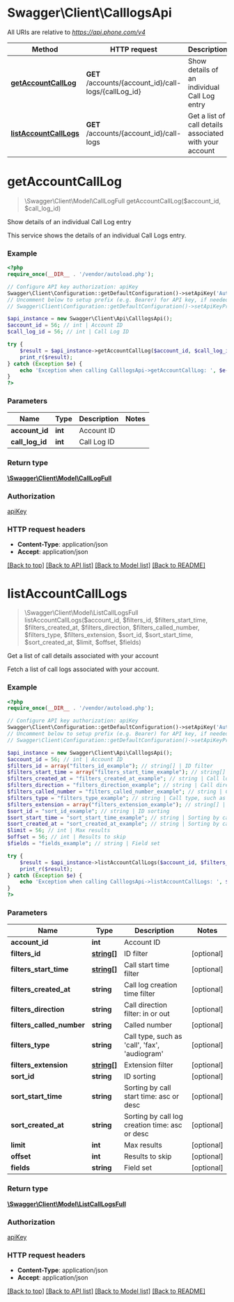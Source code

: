# Swagger\Client\CalllogsApi

All URIs are relative to *https://api.phone.com/v4*

Method | HTTP request | Description
------------- | ------------- | -------------
[**getAccountCallLog**](CalllogsApi.md#getAccountCallLog) | **GET** /accounts/{account_id}/call-logs/{callLog_id} | Show details of an individual Call Log entry
[**listAccountCallLogs**](CalllogsApi.md#listAccountCallLogs) | **GET** /accounts/{account_id}/call-logs | Get a list of call details associated with your account


# **getAccountCallLog**
> \Swagger\Client\Model\CallLogFull getAccountCallLog($account_id, $call_log_id)

Show details of an individual Call Log entry

This service shows the details of an individual Call Logs entry.

### Example
```php
<?php
require_once(__DIR__ . '/vendor/autoload.php');

// Configure API key authorization: apiKey
Swagger\Client\Configuration::getDefaultConfiguration()->setApiKey('Authorization', 'YOUR_API_KEY');
// Uncomment below to setup prefix (e.g. Bearer) for API key, if needed
// Swagger\Client\Configuration::getDefaultConfiguration()->setApiKeyPrefix('Authorization', 'Bearer');

$api_instance = new Swagger\Client\Api\CalllogsApi();
$account_id = 56; // int | Account ID
$call_log_id = 56; // int | Call Log ID

try {
    $result = $api_instance->getAccountCallLog($account_id, $call_log_id);
    print_r($result);
} catch (Exception $e) {
    echo 'Exception when calling CalllogsApi->getAccountCallLog: ', $e->getMessage(), PHP_EOL;
}
?>
```

### Parameters

Name | Type | Description  | Notes
------------- | ------------- | ------------- | -------------
 **account_id** | **int**| Account ID |
 **call_log_id** | **int**| Call Log ID |

### Return type

[**\Swagger\Client\Model\CallLogFull**](../Model/CallLogFull.md)

### Authorization

[apiKey](../../README.md#apiKey)

### HTTP request headers

 - **Content-Type**: application/json
 - **Accept**: application/json

[[Back to top]](#) [[Back to API list]](../../README.md#documentation-for-api-endpoints) [[Back to Model list]](../../README.md#documentation-for-models) [[Back to README]](../../README.md)

# **listAccountCallLogs**
> \Swagger\Client\Model\ListCallLogsFull listAccountCallLogs($account_id, $filters_id, $filters_start_time, $filters_created_at, $filters_direction, $filters_called_number, $filters_type, $filters_extension, $sort_id, $sort_start_time, $sort_created_at, $limit, $offset, $fields)

Get a list of call details associated with your account

Fetch a list of call logs associated with your account.

### Example
```php
<?php
require_once(__DIR__ . '/vendor/autoload.php');

// Configure API key authorization: apiKey
Swagger\Client\Configuration::getDefaultConfiguration()->setApiKey('Authorization', 'YOUR_API_KEY');
// Uncomment below to setup prefix (e.g. Bearer) for API key, if needed
// Swagger\Client\Configuration::getDefaultConfiguration()->setApiKeyPrefix('Authorization', 'Bearer');

$api_instance = new Swagger\Client\Api\CalllogsApi();
$account_id = 56; // int | Account ID
$filters_id = array("filters_id_example"); // string[] | ID filter
$filters_start_time = array("filters_start_time_example"); // string[] | Call start time filter
$filters_created_at = "filters_created_at_example"; // string | Call log creation time filter
$filters_direction = "filters_direction_example"; // string | Call direction filter: in or out
$filters_called_number = "filters_called_number_example"; // string | Called number
$filters_type = "filters_type_example"; // string | Call type, such as 'call', 'fax', 'audiogram'
$filters_extension = array("filters_extension_example"); // string[] | Extension filter
$sort_id = "sort_id_example"; // string | ID sorting
$sort_start_time = "sort_start_time_example"; // string | Sorting by call start time: asc or desc
$sort_created_at = "sort_created_at_example"; // string | Sorting by call log creation time: asc or desc
$limit = 56; // int | Max results
$offset = 56; // int | Results to skip
$fields = "fields_example"; // string | Field set

try {
    $result = $api_instance->listAccountCallLogs($account_id, $filters_id, $filters_start_time, $filters_created_at, $filters_direction, $filters_called_number, $filters_type, $filters_extension, $sort_id, $sort_start_time, $sort_created_at, $limit, $offset, $fields);
    print_r($result);
} catch (Exception $e) {
    echo 'Exception when calling CalllogsApi->listAccountCallLogs: ', $e->getMessage(), PHP_EOL;
}
?>
```

### Parameters

Name | Type | Description  | Notes
------------- | ------------- | ------------- | -------------
 **account_id** | **int**| Account ID |
 **filters_id** | [**string[]**](../Model/string.md)| ID filter | [optional]
 **filters_start_time** | [**string[]**](../Model/string.md)| Call start time filter | [optional]
 **filters_created_at** | **string**| Call log creation time filter | [optional]
 **filters_direction** | **string**| Call direction filter: in or out | [optional]
 **filters_called_number** | **string**| Called number | [optional]
 **filters_type** | **string**| Call type, such as &#39;call&#39;, &#39;fax&#39;, &#39;audiogram&#39; | [optional]
 **filters_extension** | [**string[]**](../Model/string.md)| Extension filter | [optional]
 **sort_id** | **string**| ID sorting | [optional]
 **sort_start_time** | **string**| Sorting by call start time: asc or desc | [optional]
 **sort_created_at** | **string**| Sorting by call log creation time: asc or desc | [optional]
 **limit** | **int**| Max results | [optional]
 **offset** | **int**| Results to skip | [optional]
 **fields** | **string**| Field set | [optional]

### Return type

[**\Swagger\Client\Model\ListCallLogsFull**](../Model/ListCallLogsFull.md)

### Authorization

[apiKey](../../README.md#apiKey)

### HTTP request headers

 - **Content-Type**: application/json
 - **Accept**: application/json

[[Back to top]](#) [[Back to API list]](../../README.md#documentation-for-api-endpoints) [[Back to Model list]](../../README.md#documentation-for-models) [[Back to README]](../../README.md)

